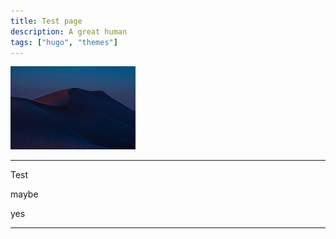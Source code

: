```yaml
---
title: Test page
description: A great human
tags: ["hugo", "themes"]
---
```




![test](ex.jpg)

---

Test

maybe

yes

---
